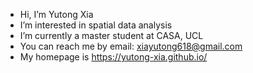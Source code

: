 - Hi, I’m Yutong Xia
- I’m interested in spatial data analysis
- I’m currently a master student at CASA, UCL
- You can reach me by email: xiayutong618@gmail.com
- My homepage is https://yutong-xia.github.io/

<!---
yutong-xia/yutong-xia is a ✨ special ✨ repository because its `README.md` (this file) appears on your GitHub profile.
You can click the Preview link to take a look at your changes.
--->
